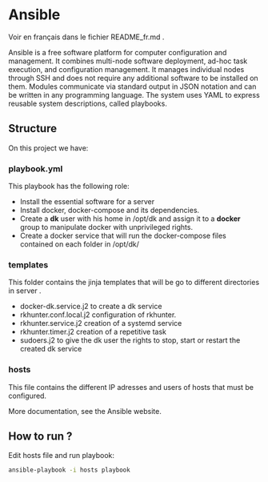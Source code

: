 # Ansible

Voir en français dans le fichier README_fr.md .

Ansible is a free software platform for computer configuration and management. It combines multi-node software deployment, ad-hoc task execution, and configuration management. It manages individual nodes through SSH and does not require any additional software to be installed on them. Modules communicate via standard output in JSON notation and can be written in any programming language. The system uses YAML to express reusable system descriptions, called playbooks.

## Structure

On this project we have:
### **playbook.yml**
This playbook has the following role:
- Install the essential software for a server
- Install docker, docker-compose and its dependencies.
- Create a **dk** user with his home in /opt/dk and assign it to a **docker** group to manipulate docker with unprivileged rights.
- Create a docker service that will run the docker-compose files contained on each folder in /opt/dk/

### **templates**
This folder contains the jinja templates that will be go to different directories in server .
- docker-dk.service.j2 to create a dk service
- rkhunter.conf.local.j2 configuration of rkhunter.
- rkhunter.service.j2 creation of a systemd service
- rkhunter.timer.j2 creation of a repetitive task
- sudoers.j2 to give the dk user the rights to stop, start or restart the created dk service

### **hosts**
This file contains the different IP adresses and users of hosts that must be configured.

More documentation, see the Ansible website.

## How to run ?

Edit hosts file and run playbook:

```bash
ansible-playbook -i hosts playbook
```